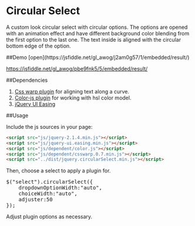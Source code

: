 <h1>Circular Select</h1>
<p>A custom look circular select with circular options. The options are opened with an animation effect and have different background color blending from the first option to the last one. The text inside is aligned with the circular bottom edge of the option. </p> 
##Demo
[open](https://jsfiddle.net/gl_awog/j2am0g57/1/embedded/result/)

https://jsfiddle.net/gl_awog/pbe9fnk5/5/embedded/result/

##Dependencies
1. [Css warp plugin](https://github.com/dirkweber/csswarp.js) for aligning text along a curve.
2. [Color-js plugin](https://github.com/brehaut/color-js) for working with hsl color model.
3. [jQuery UI Easing](https://jqueryui.com/easing/) 

##Usage
<p>Include the js sources in your page: </p>

```html
<script src="js/jquery-2.1.4.min.js"></script>
<script src="js/jquery-ui.easing.min.js"></script>
<script src="js/dependent/color.js"></script>
<script src="js/dependent/csswarp.0.7.min.js"></script>
<script src="../dist/jquery.circularSelect.min.js"></script>
```

<p>Then, choose a select to apply a plugin for.</p>
<pre>
$("select").circularSelect({
	dropdownOptionWidth:"auto",
	choiceWidth:"auto",
	adjuster:50
});
</pre>
<p>Adjust plugin options as necessary.</p>
